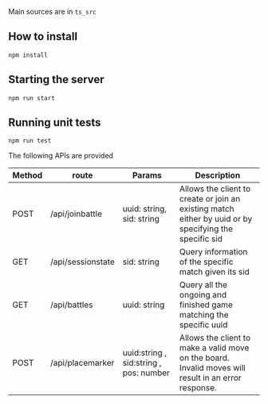 
Main sources are in `ts_src`

## How to install
```
npm install 
```

## Starting the server
```
npm run start
```

## Running unit tests
```
npm run test
```

The following APIs are provided

| Method | route             | Params                                 | Description                                                                                            |
|--------|-------------------|----------------------------------------|--------------------------------------------------------------------------------------------------------|
| POST   | /api/joinbattle   | uuid: string, sid: string              | Allows the client to create or join an existing match either by uuid or by specifying the specific sid |
| GET    | /api/sessionstate | sid: string                            | Query information of the specific match given its sid                                                  |
| GET    | /api/battles      | uuid: string                           | Query all the ongoing and finished game matching the specific uuid                                     |
| POST   | /api/placemarker  | uuid:string , sid:string , pos: number | Allows the client to make a valid move on the board. Invalid moves will result in an error response.   |